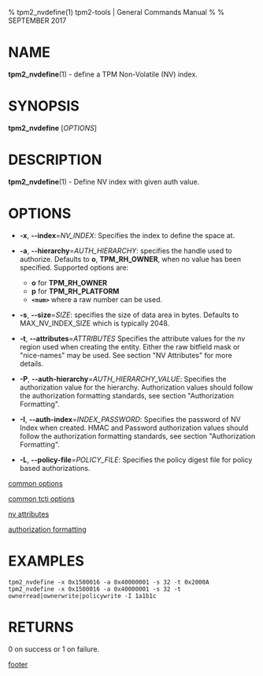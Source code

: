 % tpm2_nvdefine(1) tpm2-tools | General Commands Manual
%
% SEPTEMBER 2017

# NAME

**tpm2_nvdefine**(1) - define a TPM Non-Volatile (NV) index.

# SYNOPSIS

**tpm2_nvdefine** [*OPTIONS*]

# DESCRIPTION

**tpm2_nvdefine**(1) - Define NV index with given auth value.

# OPTIONS

  * **-x**, **--index**=_NV\_INDEX_:
    Specifies the index to define the space at.

  * **-a**, **--hierarchy**=_AUTH\_HIERARCHY_:
    specifies the handle used to authorize. Defaults to **o**, **TPM_RH_OWNER**,
    when no value has been specified.
    Supported options are:
      * **o** for **TPM_RH_OWNER**
      * **p** for **TPM_RH_PLATFORM**
      * **`<num>`** where a raw number can be used.

  * **-s**, **--size**=_SIZE_:
    specifies the size of data area in bytes. Defaults to MAX_NV_INDEX_SIZE
    which is typically 2048.

  * **-t**, **--attributes**=_ATTRIBUTES_
    Specifies the attribute values for the nv region used when creating the
    entity. Either the raw bitfield mask or "nice-names" may be used. See
    section "NV Attributes" for more details.

  * **-P**, **--auth-hierarchy**=_AUTH\_HIERARCHY\_VALUE_:
    Specifies the authorization value for the hierarchy. Authorization values
    should follow the authorization formatting standards, see section
    "Authorization Formatting".

  * **-I**, **--auth-index**=_INDEX\_PASSWORD_:
    Specifies the password of NV Index when created.
    HMAC and Password authorization values should follow
    the authorization formatting standards, see section
    "Authorization Formatting".

  * **-L**, **--policy-file**=_POLICY\_FILE_:
    Specifies the policy digest file for policy based authorizations.

[common options](common/options.md)

[common tcti options](common/tcti.md)

[nv attributes](common/nv-attrs.md)

[authorization formatting](common/password.md)

# EXAMPLES

```
tpm2_nvdefine -x 0x1500016 -a 0x40000001 -s 32 -t 0x2000A
tpm2_nvdefine -x 0x1500016 -a 0x40000001 -s 32 -t ownerread|ownerwrite|policywrite -I 1a1b1c
```

# RETURNS

0 on success or 1 on failure.

[footer](common/footer.md)

